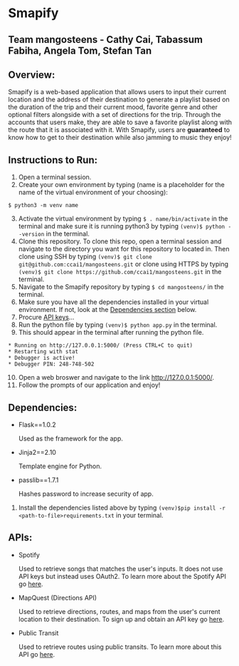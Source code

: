 # Smapify

## Team mangosteens - Cathy Cai, Tabassum Fabiha, Angela Tom, Stefan Tan

## Overview:
Smapify is a web-based application that allows users to input their current location and the address of their destination to generate a playlist based on the duration of the trip and their current mood, favorite genre and other optional filters alongside with a set of directions for the trip. Through the accounts that users make, they are able to save a favorite playlist along with the route that it is associated with it. With Smapify, users are **guaranteed** to know how to get to their destination while also jamming to music they enjoy!         

## Instructions to Run:
1. Open a terminal session.
2. Create your own environment by typing (name is a placeholder for the name of the virtual environment of your choosing):
```
$ python3 -m venv name
```
3. Activate the virtual environment by typing ```$ . name/bin/activate``` in the terminal and make sure it is running python3 by typing ```(venv)$ python --version``` in the terminal. 
4. Clone this repository. To clone this repo, open a terminal session and navigate to the directory you want for this repository to located in. Then clone using SSH by typing ```(venv)$ git clone git@github.com:ccai1/mangosteens.git``` or clone using HTTPS by typing ```(venv)$ git clone https://github.com/ccai1/mangosteens.git``` in the terminal.
5. Navigate to the Smapify repository by typing ```$ cd mangosteens/``` in the terminal. 
6. Make sure you have all the dependencies installed in your virtual environment. If not, look at the [Dependencies section](https://github.com/ccai1/mangosteens#dependencies) below.
7. Procure [API keys](https://github.com/ccai1/mangosteens#apis)... 
8. Run the python file by typing ```(venv)$ python app.py``` in the terminal. 
9. This should appear in the terminal after running the python file.   
```
* Running on http://127.0.0.1:5000/ (Press CTRL+C to quit)
* Restarting with stat
* Debugger is active!
* Debugger PIN: 248-748-502
```

10. Open a web broswer and navigate to the link http://127.0.0.1:5000/.
11. Follow the prompts of our application and enjoy!

## Dependencies: 
* Flask==1.0.2

   Used as the framework for the app. 
* Jinja2==2.10

   Template engine for Python. 
* passlib==1.7.1

   Hashes password to increase security of app. 
1. Install the dependencies listed above by typing ```(venv)$pip install -r <path-to-file>requirements.txt``` in your terminal. 

## APIs:
* Spotify

   Used to retrieve songs that matches the user's inputs. It does not use API keys but instead uses OAuth2. To learn more about the Spotify API go [here](https://developer.spotify.com/web-api/). 
* MapQuest (Directions API)

   Used to retrieve directions, routes, and maps from the user's current location to their destination. To sign up and obtain an API key go [here](https://developer.mapquest.com/documentation/).  
* Public Transit

   Used to retrieve routes using public transits. To learn more about this API go [here](https://developer.here.com/documentation/transit/topics/what-is.html).
